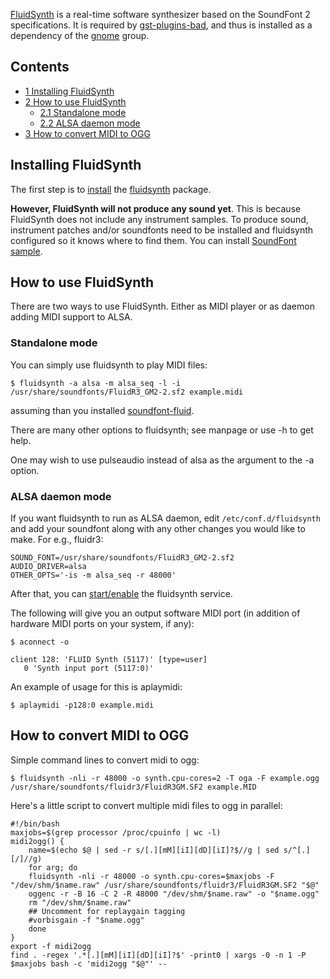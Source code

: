 [FluidSynth](http://www.fluidsynth.org/) is a real-time software synthesizer based on the SoundFont 2 specifications. It is required by [gst-plugins-bad](https://www.archlinux.org/packages/?name=gst-plugins-bad), and thus is installed as a dependency of the [gnome](https://www.archlinux.org/groups/x86_64/gnome/) group.

## Contents

*   [1 Installing FluidSynth](#Installing_FluidSynth)
*   [2 How to use FluidSynth](#How_to_use_FluidSynth)
    *   [2.1 Standalone mode](#Standalone_mode)
    *   [2.2 ALSA daemon mode](#ALSA_daemon_mode)
*   [3 How to convert MIDI to OGG](#How_to_convert_MIDI_to_OGG)

## Installing FluidSynth

The first step is to [install](/index.php/Install "Install") the [fluidsynth](https://www.archlinux.org/packages/?name=fluidsynth) package.

**However, FluidSynth will not produce any sound yet**. This is because FluidSynth does not include any instrument samples. To produce sound, instrument patches and/or soundfonts need to be installed and fluidsynth configured so it knows where to find them. You can install [SoundFont sample](/index.php/Timidity#SoundFonts "Timidity").

## How to use FluidSynth

There are two ways to use FluidSynth. Either as MIDI player or as daemon adding MIDI support to ALSA.

### Standalone mode

You can simply use fluidsynth to play MIDI files:

```
$ fluidsynth -a alsa -m alsa_seq -l -i /usr/share/soundfonts/FluidR3_GM2-2.sf2 example.midi

```

assuming than you installed [soundfont-fluid](https://www.archlinux.org/packages/?name=soundfont-fluid).

There are many other options to fluidsynth; see manpage or use -h to get help.

One may wish to use pulseaudio instead of alsa as the argument to the -a option.

### ALSA daemon mode

If you want fluidsynth to run as ALSA daemon, edit `/etc/conf.d/fluidsynth` and add your soundfont along with any other changes you would like to make. For e.g., fluidr3:

```
SOUND_FONT=/usr/share/soundfonts/FluidR3_GM2-2.sf2
AUDIO_DRIVER=alsa
OTHER_OPTS='-is -m alsa_seq -r 48000'

```

After that, you can [start/enable](/index.php/Start/enable "Start/enable") the fluidsynth service.

The following will give you an output software MIDI port (in addition of hardware MIDI ports on your system, if any):

 `$ aconnect -o` 

```
client 128: 'FLUID Synth (5117)' [type=user]
   0 'Synth input port (5117:0)'
```

An example of usage for this is aplaymidi:

```
$ aplaymidi -p128:0 example.midi

```

## How to convert MIDI to OGG

Simple command lines to convert midi to ogg:

```
$ fluidsynth -nli -r 48000 -o synth.cpu-cores=2 -T oga -F example.ogg /usr/share/soundfonts/fluidr3/FluidR3GM.SF2 example.MID

```

Here's a little script to convert multiple midi files to ogg in parallel:

```
#!/bin/bash
maxjobs=$(grep processor /proc/cpuinfo | wc -l)
midi2ogg() {
	name=$(echo $@ | sed -r s/[.][mM][iI][dD][iI]?$//g | sed s/^[.][/]//g)
	for arg; do 
	fluidsynth -nli -r 48000 -o synth.cpu-cores=$maxjobs -F "/dev/shm/$name.raw" /usr/share/soundfonts/fluidr3/FluidR3GM.SF2 "$@"
	oggenc -r -B 16 -C 2 -R 48000 "/dev/shm/$name.raw" -o "$name.ogg"
	rm "/dev/shm/$name.raw"
	## Uncomment for replaygain tagging
	#vorbisgain -f "$name.ogg" 
	done
}
export -f midi2ogg
find . -regex '.*[.][mM][iI][dD][iI]?$' -print0 | xargs -0 -n 1 -P $maxjobs bash -c 'midi2ogg "$@"' --

```